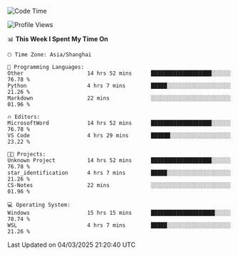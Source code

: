 <!--START_SECTION:waka-->
![Code Time](http://img.shields.io/badge/Code%20Time-2%2C350%20hrs%2038%20mins-blue)

![Profile Views](http://img.shields.io/badge/Profile%20Views-1-blue)

📊 **This Week I Spent My Time On** 

```text
🕑︎ Time Zone: Asia/Shanghai

💬 Programming Languages: 
Other                    14 hrs 52 mins      ███████████████████░░░░░░   76.78 % 
Python                   4 hrs 7 mins        █████░░░░░░░░░░░░░░░░░░░░   21.26 % 
Markdown                 22 mins             ░░░░░░░░░░░░░░░░░░░░░░░░░   01.96 % 

🔥 Editors: 
MicrosoftWord            14 hrs 52 mins      ███████████████████░░░░░░   76.78 % 
VS Code                  4 hrs 29 mins       ██████░░░░░░░░░░░░░░░░░░░   23.22 % 

🐱‍💻 Projects: 
Unknown Project          14 hrs 52 mins      ███████████████████░░░░░░   76.78 % 
star_identification      4 hrs 7 mins        █████░░░░░░░░░░░░░░░░░░░░   21.26 % 
CS-Notes                 22 mins             ░░░░░░░░░░░░░░░░░░░░░░░░░   01.96 % 

💻 Operating System: 
Windows                  15 hrs 15 mins      ████████████████████░░░░░   78.74 % 
WSL                      4 hrs 7 mins        █████░░░░░░░░░░░░░░░░░░░░   21.26 % 
```


 Last Updated on 04/03/2025 21:20:40 UTC
<!--END_SECTION:waka-->